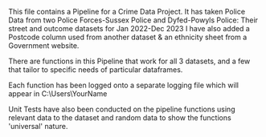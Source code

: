 This file contains a Pipeline for a Crime Data Project.
It has taken Police Data from two Police Forces-Sussex Police and Dyfed-Powyls Police: Their street and outcome datasets for Jan 2022-Dec 2023
I have also added a Postcode column used from another dataset & an ethnicity sheet from a Government website.

There are functions in this Pipeline that work for all 3 datasets, and a few that tailor to specific needs of particular dataframes.

Each function has been logged onto a separate logging file which will appear in C:\Users\YourName

Unit Tests have also been conducted on the pipeline functions using relevant data to the dataset and random data to show the functions 'universal' nature.
